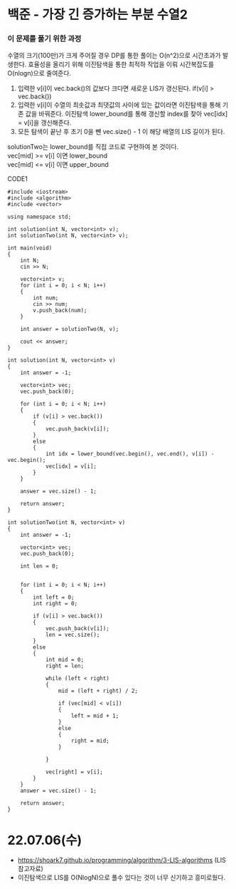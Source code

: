 #  백준 - 가장 긴 증가하는 부분 수열2

### 이 문제를 풀기 위한 과정
수열의 크기(100만)가 크게 주어질 경우 DP를 통한 풀이는 O(n^2)으로 시간초과가 발생한다. 효율성을 올리기 위해 이진탐색을 통한 최적하 작업을 이뤄 시간복잡도를 O(nlogn)으로 줄여준다.

1. 입력한 v[i]이 vec.back()의 값보다 크다면 새로운 LIS가 갱신된다. if(v[i] > vec.back()) 
2. 입력한 v[i]이 수열의 최솟값과 최댓값의 사이에 있는 값이라면 이진탐색을 통해 기존 값을 바꿔준다. 이진탐색 lower_bound를 통해 갱신할 index를 찾아 vec[idx] = v[i]을 갱신해준다.
3. 모든 탐색이 끝난 후 초기 0을 뺀 vec.size() - 1 이 해당 배열의 LIS 길이가 된다.

solutionTwo는 lower_bound를 직접 코드로 구현하여 본 것이다.  
vec[mid] >= v[i] 이면 lower_bound  
vec[mid] <= v[i] 이면 upper_bound

CODE1

    #include <iostream>
    #include <algorithm>
    #include <vector>

    using namespace std;

    int solution(int N, vector<int> v);
    int solutionTwo(int N, vector<int> v);

    int main(void)
    {
        int N;
        cin >> N;

        vector<int> v;
        for (int i = 0; i < N; i++)
        {
            int num;
            cin >> num;
            v.push_back(num);
        }

        int answer = solutionTwo(N, v);

        cout << answer;
    }

    int solution(int N, vector<int> v)
    {
        int answer = -1;

        vector<int> vec;
        vec.push_back(0);

        for (int i = 0; i < N; i++)
        {
            if (v[i] > vec.back())
            {
                vec.push_back(v[i]);
            }
            else
            {
                int idx = lower_bound(vec.begin(), vec.end(), v[i]) - vec.begin();
                vec[idx] = v[i];
            }
        }

        answer = vec.size() - 1;

        return answer;
    }

    int solutionTwo(int N, vector<int> v)
    {
        int answer = -1;

        vector<int> vec;
        vec.push_back(0);

        int len = 0;
        

        for (int i = 0; i < N; i++)
        {
            int left = 0;
            int right = 0;

            if (v[i] > vec.back())
            {
                vec.push_back(v[i]);
                len = vec.size();
            }
            else
            {
                int mid = 0;
                right = len;

                while (left < right)
                {
                    mid = (left + right) / 2;

                    if (vec[mid] < v[i])
                    {
                        left = mid + 1;
                    }
                    else
                    {
                        right = mid;
                    }

                }

                vec[right] = v[i];
            }
        }
        answer = vec.size() - 1;

        return answer;
    }

# 22.07.06(수)
* https://shoark7.github.io/programming/algorithm/3-LIS-algorithms (LIS 참고자료)
* 이진탐색으로 LIS를 O(NlogN)으로 풀수 있다는 것이 너무 신기하고 흥미로웠다.